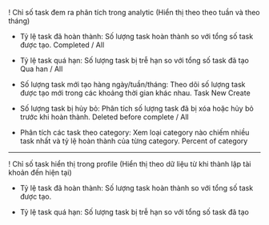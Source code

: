 ! Chỉ số task đem ra phân tích trong analytic (Hiển thị theo theo tuần và theo tháng)

-   Tỷ lệ task đã hoàn thành: Số lượng task hoàn thành so với tổng số task được tạo.
    Completed / All

-   Tỷ lệ task quá hạn: Số lượng task bị trễ hạn so với tổng số task đã tạo
    Qua han / All

-   Số lượng task mới tạo hàng ngày/tuần/tháng: Theo dõi số lượng task được tạo mới trong các khoảng thời gian khác nhau.
    Task New Create

-   Số lượng task bị hủy bỏ: Phân tích số lượng task đã bị xóa hoặc hủy bỏ trước khi hoàn thành.
    Deleted before complete / All

-   Phân tích các task theo category: Xem loại category nào chiếm nhiều task nhất và tỷ lệ hoàn thành của từng category.
    Percent of category

----------------------------------------------------------------

! Chỉ số task hiển thị trong profile (Hiển thị theo dữ liệu từ khi thành lập tài khoản đến hiện tại)

-   Tỷ lệ task đã hoàn thành: Số lượng task hoàn thành so với tổng số task được tạo.

-   Tỷ lệ task quá hạn: Số lượng task bị trễ hạn so với tổng số task đã tạo

